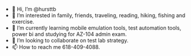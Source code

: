 - 👋 Hi, I’m @hursttb
- 👀 I’m interested in family, friends, traveling, reading, hiking, fishing and exercise.
- 🌱 I’m currently learning mobile emulation tools, test automation tools, power bi and studying for AZ-104 admin exam.
- 💞️ I’m looking to collaborate on test lab strategy.
- 📫 How to reach me 618-409-4088.

<!---
hursttb/hursttb is a ✨ special ✨ repository because its `README.md` (this file) appears on your GitHub profile.
You can click the Preview link to take a look at your changes.
--->
